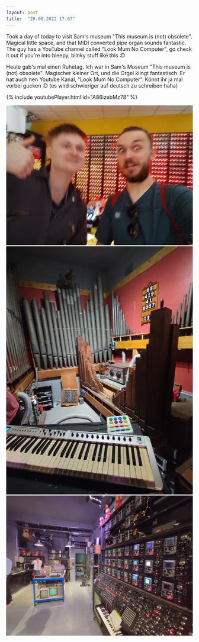 ```yaml
---
layout: post
title:  "20.08.2022 17:07"
---
```


Took a day of today to visit Sam's museum "This museum is (not) obsolete". Magical little space, and that MIDI converted pipe organ sounds fantastic. The guy has a YouTube channel called "Look Mum No Computer", go check it out if you're into bleepy, blinky stuff like this :D

Heute gab's mal einen Ruhetag. Ich war in Sam's Museum "This museum is (not) obsolete". Magischer kleiner Ort, und die Orgel klingt fantastisch. Er hat auch nen Youtube Kanal, "Look Mum No Computer". Könnt ihr ja mal vorbei gucken :D (es wird schwieriger auf deutsch zu schreiben haha)

{% include youtubePlayer.html id="A86izebMz78" %}

![](/assets/photo1661011623.jpeg)
![](/assets/photo1661011623-2.jpeg)
![](/assets/photo1661011623-3.jpeg)
